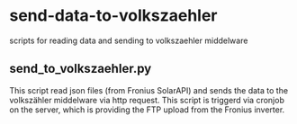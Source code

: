 # send-data-to-volkszaehler
scripts for reading data and sending to volkszaehler middelware

## send_to_volkszaehler.py
This script read json files (from Fronius SolarAPI) and sends the data to the volkszähler middelware via http request. This script is triggerd via cronjob on the server, which is providing the FTP upload from the Fronius inverter.
